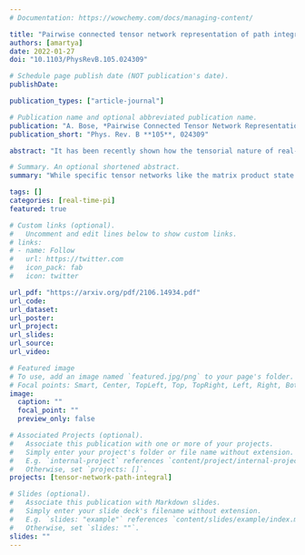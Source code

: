 ```yaml
---
# Documentation: https://wowchemy.com/docs/managing-content/

title: "Pairwise connected tensor network representation of path integrals"
authors: [amartya]
date: 2022-01-27
doi: "10.1103/PhysRevB.105.024309"

# Schedule page publish date (NOT publication's date).
publishDate: 

publication_types: ["article-journal"]

# Publication name and optional abbreviated publication name.
publication: "A. Bose, *Pairwise Connected Tensor Network Representation of Path Integrals*, Phys. Rev. B **105**, 024309 (2022)."
publication_short: "Phys. Rev. B **105**, 024309"

abstract: "It has been recently shown how the tensorial nature of real-time path integrals (PIs) involving the Feynman-Vernon influence functional can be utilized with matrix product states, taking advantage of the finite length of the bath-induced memory. Tensor networks (TNs) promise to provide a unified language to express the structure of a PI. Here, a generalized TN specifically incorporating the pairwise interaction structure of the influence functional and its invariance with respect to the average forward-backward position or the sojourn value in the form of the blip representation is derived and implemented. This pairwise connected TNPI (PC-TNPI) is illustrated through applications to typical spin-boson problems and explorations of the differences caused by the exact form of the spectral density. The storage and performance scalings are reported, showing the compactness of the representation and the efficiency of the contraction process. Finally, taking advantage of the compressed representation, the viability of using PC-TNPI for simulating multistate problems is demonstrated. The PC-TNPI structure can be shown to yield other TN algorithms currently in use. Consequently, it should be possible to use it as a starting point for deriving other optimized procedures."

# Summary. An optional shortened abstract.
summary: "While specific tensor networks like the matrix product state (MPS) have started to prove their utility in simulating non-equilibrium dynamics of quantum systems interacting with a condensed phase, these structures do not manifestly embody the explicit structure of the temporally non-local interactions induced by the condensed phase. Here we introduce a new tensor network which is designed to capture the specific symmetries in the non-Markovian interactions. Read more..."

tags: []
categories: [real-time-pi]
featured: true

# Custom links (optional).
#   Uncomment and edit lines below to show custom links.
# links:
# - name: Follow
#   url: https://twitter.com
#   icon_pack: fab
#   icon: twitter

url_pdf: "https://arxiv.org/pdf/2106.14934.pdf"
url_code:
url_dataset:
url_poster:
url_project:
url_slides:
url_source:
url_video:

# Featured image
# To use, add an image named `featured.jpg/png` to your page's folder. 
# Focal points: Smart, Center, TopLeft, Top, TopRight, Left, Right, BottomLeft, Bottom, BottomRight.
image:
  caption: ""
  focal_point: ""
  preview_only: false

# Associated Projects (optional).
#   Associate this publication with one or more of your projects.
#   Simply enter your project's folder or file name without extension.
#   E.g. `internal-project` references `content/project/internal-project/index.md`.
#   Otherwise, set `projects: []`.
projects: [tensor-network-path-integral]

# Slides (optional).
#   Associate this publication with Markdown slides.
#   Simply enter your slide deck's filename without extension.
#   E.g. `slides: "example"` references `content/slides/example/index.md`.
#   Otherwise, set `slides: ""`.
slides: ""
---
```

